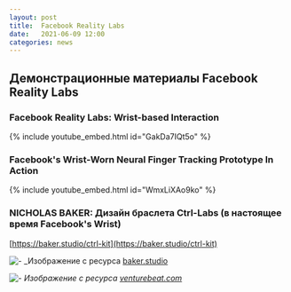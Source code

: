 ```yaml
---
layout: post
title:  Facebook Reality Labs
date:   2021-06-09 12:00
categories: news
---
```

## Демонстрационные материалы Facebook Reality Labs

### Facebook Reality Labs: Wrist-based Interaction

{% include youtube_embed.html id="GakDa7IQt5o" %}


### Facebook's Wrist-Worn Neural Finger Tracking Prototype In Action

{% include youtube_embed.html id="WmxLiXAo9ko" %}


### NICHOLAS BAKER: Дизайн браслета Ctrl-Labs (в настоящее время Facebook's Wrist)

[https://baker.studio/ctrl-kit](https://baker.studio/ctrl-kit)

![-](https://images.squarespace-cdn.com/content/v1/58640e3b8419c25775576c59/1579195369911-RKH1QOX6ZEB3DTDCRI4B/ke17ZwdGBToddI8pDm48kPTrHXgsMrSIMwe6YW3w1AZ7gQa3H78H3Y0txjaiv_0fDoOvxcdMmMKkDsyUqMSsMWxHk725yiiHCCLfrh8O1z4YTzHvnKhyp6Da-NYroOW3ZGjoBKy3azqku80C789l0p52bY8kZn6Mpkp9xtPUVLhvLurswpbKwwoDWqBh58NLxQZMhB36LmtxTXHHtLwR3w/CTRL-kit-CTRL-labs-float-family?format=540w)
_Изображение с ресурса [baker.studio](https://baker.studio/ctrl-kit)

![-](https://venturebeat.com/wp-content/uploads/2019/11/ctrl-labs-ctrl-kit-prototype-2019.jpg?resize=1024%2C660&strip=all?w=1536&strip=all)
_Изображение с ресурса [venturebeat.com](https://venturebeat.com/2019/11/20/ctrl-labs-ceo-well-have-neural-interfaces-in-less-than-5-years/)_

